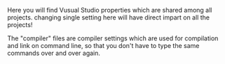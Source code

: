 Here you will find Vusual Studio properties which are shared among all projects.
changing single setting here will have direct impart on all the projects!

The "compiler" files are compiler settings which are used for compilation and link on command line, so that you don't have to type the same commands over and over again.
